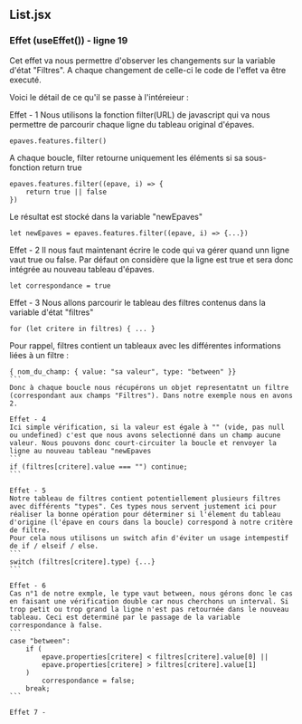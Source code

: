 ## List.jsx

### Effet (useEffet()) - ligne 19

Cet effet va nous permettre d'observer les changements sur la variable d'état "Filtres". A chaque changement de celle-ci le code de l'effet va être executé.

Voici le détail de ce qu'il se passe à l'intéreieur : 

Effet - 1
Nous utilisons la fonction filter(URL) de javascript qui va nous permettre de parcourir chaque ligne du tableau original d'épaves. 
```
epaves.features.filter()
```
A chaque boucle, filter retourne uniquement les éléments si sa sous-fonction return true
```
epaves.features.filter((epave, i) => {
    return true || false
})
``` 
Le résultat est stocké dans la variable "newEpaves"
```
let newEpaves = epaves.features.filter((epave, i) => {...})
```

Effet - 2
Il nous faut maintenant écrire le code qui va gérer quand unn ligne vaut true ou false.
Par défaut on considère que la ligne est true et sera donc intégrée au nouveau tableau d'épaves.
```
let correspondance = true
```

Effet - 3
Nous allons parcourir le tableau des filtres contenus dans la variable d'état "filtres" 
```
for (let critere in filtres) { ... }
```
Pour rappel, filtres contient un tableaux avec les différentes informations liées à un filtre : 
````
{ nom_du_champ: { value: "sa valeur", type: "between" }}
```
Donc à chaque boucle nous récupérons un objet representatnt un filtre (correspondant aux champs "Filtres"). Dans notre exemple nous en avons 2.

Effet - 4
Ici simple vérification, si la valeur est égale à "" (vide, pas null ou undefined) c'est que nous avons selectionné dans un champ aucune valeur. Nous pouvons donc court-circuiter la boucle et renvoyer la ligne au nouveau tableau "newEpaves
```
if (filtres[critere].value === "") continue; 
```

Effet - 5
Notre tableau de filtres contient potentiellement plusieurs filtres avec différents "types". Ces types nous servent justement ici pour réaliser la bonne opération pour déterminer si l'élement du tableau d'origine (l'épave en cours dans la boucle) correspond à notre critère de filtre.
Pour cela nous utilisons un switch afin d'éviter un usage intempestif de if / elseif / else.
```
switch (filtres[critere].type) {...}
```

Effet - 6
Cas n°1 de notre exmple, le type vaut between, nous gérons donc le cas en faisant une vérification double car nous cherchons un interval. Si trop petit ou trop grand la ligne n'est pas retournée dans le nouveau tableau. Ceci est determiné par le passage de la variable correspondance à false.
```
case "between":
    if (
        epave.properties[critere] < filtres[critere].value[0] ||
        epave.properties[critere] > filtres[critere].value[1]
    )
        correspondance = false;
    break;
```

Effet 7 - 

 






